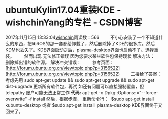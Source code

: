 # ubuntuKylin17.04重装KDE - wishchinYang的专栏 - CSDN博客
2017年11月15日 13:33:04[wishchin](https://me.csdn.net/wishchin)阅读数：566
        不小心安装了一个不知道什么的东西，把libROS的那一套都给卸载了，然后删除掉了KDE的很多库。然后KDM也丢失了。KDE界面启动之后，plasma-desktop界面也启动不了。选择重装。
       然而出现 无法修正错误 因为您要求某些软件包保持现状
解决方法：
     删除掉出错的软件源。
解决冲突错误：
        参考页面：[http://forum.ubuntu.org.cn/viewtopic.php?p=3156522](http://forum.ubuntu.org.cn/viewtopic.php?p=3156522)
        二楼给了答案：
考虑先用 sudo apt-get update && sudo apt-get upgrade && sudo apt-get dist-upgrade 更新所有软件包，再试
如还有问题可以直接强制覆盖，但 telepathy 账户可能无法正常工作
**代码:**
apt-get -o Dpkg::Options::="--force-overwrite" -f install
然后，根据步骤，
重新命令行：
 $sudo apt-get install kubuntu-desktop
或者
$sudo apt-get install  plasma-desktop
KDE界面终于又回来了。
